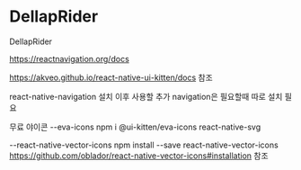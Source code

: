 # DellapRider
DellapRider

https://reactnavigation.org/docs

https://akveo.github.io/react-native-ui-kitten/docs
참조

react-native-navigation 설치 이후 사용할 추가 navigation은 필요할때 따로 설치 필요

무료 야이콘
--eva-icons
npm i @ui-kitten/eva-icons react-native-svg

--react-native-vector-icons
npm install --save react-native-vector-icons
https://github.com/oblador/react-native-vector-icons#installation 참조
